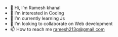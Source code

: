- 👋 Hi, I’m Ramesh khanal 
- 👀 I’m interested in Coding 
- 🌱 I’m currently learning Js
- 💞️ I’m looking to collaborate on Web development 
- 📫 How to reach me ramesh213q@gmail.com

<!---
rameshkh2/rameshkh2 is a ✨ special ✨ repository because its `README.md` (this file) appears on your GitHub profile.
You can click the Preview link to take a look at your changes.
--->
